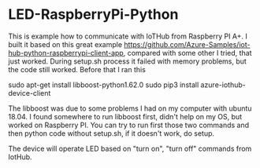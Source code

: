 # LED-RaspberryPi-Python

This is example how to communicate with IoTHub from Raspberry PI A+. I built it based on this great example https://github.com/Azure-Samples/iot-hub-python-raspberrypi-client-app, compared with some other I tried, that just worked. During setup.sh process it failed with memory problems, but the code still worked. Before that I ran this

sudo apt-get install libboost-python1.62.0
sudo pip3 install azure-iothub-device-client

The libboost was due to some problems I had on my computer with ubuntu 18.04. I found somewhere to run libboost first, didn't help on my OS, but worked on Raspberry PI. You can try to run first those two commands and then python code without setup.sh, if it doesn't work, do setup.

The device will operate LED based on "turn on", "turn off" commands from IotHub.

